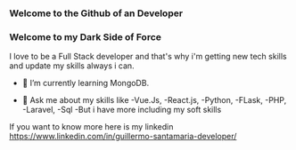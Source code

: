 
### Welcome to the Github of an Developer 
### Welcome to my Dark Side of Force 

I love to be a Full Stack developer and that's  why i'm getting new tech skills and update my skills always i can.

- 🌱 I’m currently learning MongoDB.

- 💬 Ask me about my skills like 
   -Vue.Js,
     -React.js,
       -Python,
         -FLask,
           -PHP,
             -Laravel,
               -Sql
  -But i have more including my soft skills

If you want to know more here is my linkedin https://www.linkedin.com/in/guillermo-santamaria-developer/



 
